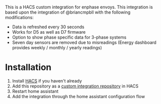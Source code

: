 This is a HACS custom integration for enphase envoys. This integration is based upon the integration of @briancmpbll with the following modifications:

- Data is refreshed every 30 seconds
- Works for D5 as well as D7 firmware
- Option to show phase specific data for 3-phase systems
- Seven day sensors are removed due to misreadings (Energy dashboard provides weekly / monthly / yearly readings)

# Installation

1. Install [HACS](https://hacs.xyz/) if you haven't already
2. Add this repository as a [custom integration repository](https://hacs.xyz/docs/faq/custom_repositories) in HACS
4. Restart home assistant
5. Add the integration through the home assistant configuration flow
